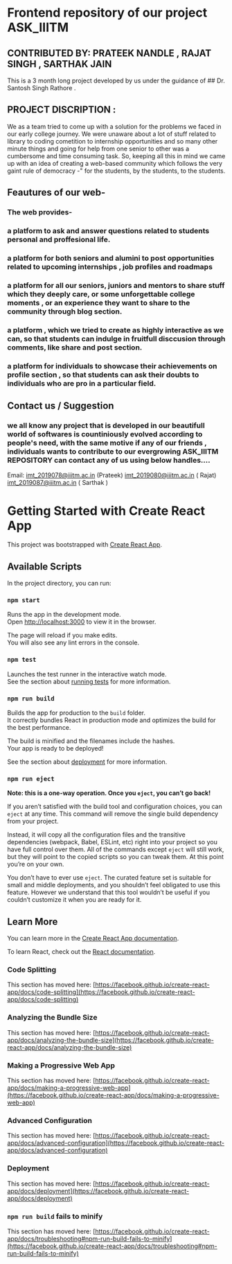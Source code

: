 # Frontend repository of our project ASK_IIITM

## CONTRIBUTED BY: PRATEEK NANDLE , RAJAT SINGH , SARTHAK JAIN

This is a 3 month long project developed by us under the guidance of ## Dr. Santosh Singh Rathore .

## PROJECT DISCRIPTION :

We as a team tried to come up with a solution for the problems we faced in our early college journey.
We were unaware about a lot of stuff related to library to coding cometition to internship opportunities and so many other minute things and going for help from one senior to other was a cumbersome and time consuming task.
So, keeping all this in mind we came up with an idea of creating a web-based community which follows the very gaint rule of democracy -" for the students, by the students, to the students.

## Feautures of our web-

### The web provides-

### a platform to ask and answer questions related to students personal and proffesional life.

### a platform for both seniors and alumini to post opportunities related to upcoming internships , job profiles and roadmaps

### a platform for all our seniors, juniors and mentors to share stuff which they deeply care, or some unforgettable college moments , or an experience they want to share to the community through blog section.

### a platform , which we tried to create as highly interactive as we can, so that students can indulge in fruitfull disccusion through comments, like share and post section.

### a platform for individuals to showcase their achievements on profile section , so that students can ask their doubts to individuals who are pro in a particular field.

## Contact us / Suggestion

### we all know any project that is developed in our beautifull world of softwares is countiniously evolved according to people's need, with the same motive if any of our friends , individuals wants to contribute to our evergrowing ASK_IIITM REPOSITORY can contact any of us using below handles....

Email: imt_2019078@iiitm.ac.in (Prateek)
imt_2019080@iiitm.ac.in ( Rajat)
imt_2019087@iiitm.ac.in ( Sarthak )

# Getting Started with Create React App

This project was bootstrapped with [Create React App](https://github.com/facebook/create-react-app).

## Available Scripts

In the project directory, you can run:

### `npm start`

Runs the app in the development mode.\
Open [http://localhost:3000](http://localhost:3000) to view it in the browser.

The page will reload if you make edits.\
You will also see any lint errors in the console.

### `npm test`

Launches the test runner in the interactive watch mode.\
See the section about [running tests](https://facebook.github.io/create-react-app/docs/running-tests) for more information.

### `npm run build`

Builds the app for production to the `build` folder.\
It correctly bundles React in production mode and optimizes the build for the best performance.

The build is minified and the filenames include the hashes.\
Your app is ready to be deployed!

See the section about [deployment](https://facebook.github.io/create-react-app/docs/deployment) for more information.

### `npm run eject`

**Note: this is a one-way operation. Once you `eject`, you can’t go back!**

If you aren’t satisfied with the build tool and configuration choices, you can `eject` at any time. This command will remove the single build dependency from your project.

Instead, it will copy all the configuration files and the transitive dependencies (webpack, Babel, ESLint, etc) right into your project so you have full control over them. All of the commands except `eject` will still work, but they will point to the copied scripts so you can tweak them. At this point you’re on your own.

You don’t have to ever use `eject`. The curated feature set is suitable for small and middle deployments, and you shouldn’t feel obligated to use this feature. However we understand that this tool wouldn’t be useful if you couldn’t customize it when you are ready for it.

## Learn More

You can learn more in the [Create React App documentation](https://facebook.github.io/create-react-app/docs/getting-started).

To learn React, check out the [React documentation](https://reactjs.org/).

### Code Splitting

This section has moved here: [https://facebook.github.io/create-react-app/docs/code-splitting](https://facebook.github.io/create-react-app/docs/code-splitting)

### Analyzing the Bundle Size

This section has moved here: [https://facebook.github.io/create-react-app/docs/analyzing-the-bundle-size](https://facebook.github.io/create-react-app/docs/analyzing-the-bundle-size)

### Making a Progressive Web App

This section has moved here: [https://facebook.github.io/create-react-app/docs/making-a-progressive-web-app](https://facebook.github.io/create-react-app/docs/making-a-progressive-web-app)

### Advanced Configuration

This section has moved here: [https://facebook.github.io/create-react-app/docs/advanced-configuration](https://facebook.github.io/create-react-app/docs/advanced-configuration)

### Deployment

This section has moved here: [https://facebook.github.io/create-react-app/docs/deployment](https://facebook.github.io/create-react-app/docs/deployment)

### `npm run build` fails to minify

This section has moved here: [https://facebook.github.io/create-react-app/docs/troubleshooting#npm-run-build-fails-to-minify](https://facebook.github.io/create-react-app/docs/troubleshooting#npm-run-build-fails-to-minify)
